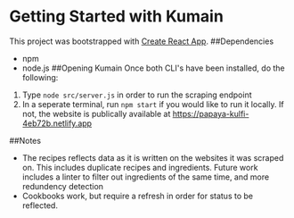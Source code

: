 # Getting Started with Kumain
This project was bootstrapped with [Create React App](https://github.com/facebook/create-react-app).
##Dependencies
- npm
- node.js
##Opening Kumain
Once both CLI's have been installed, do the following:
1. Type `node src/server.js` in order to run the scraping endpoint
2. In a seperate terminal, run `npm start` if you would like to run it locally. If not, the website is publically available at https://papaya-kulfi-4eb72b.netlify.app

##Notes
- The recipes reflects data as it is written on the websites it was scraped on. This includes duplicate recipes and ingredients. Future work includes a linter to filter out ingredients of the same time, and more redundency detection
- Cookbooks work, but require a refresh in order for status to be reflected. 
